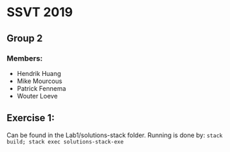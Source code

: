 # SSVT 2019
## Group 2
### Members:
- Hendrik Huang
- Mike Mourcous
- Patrick Fennema
- Wouter Loeve

## Exercise 1:
Can be found in the Lab1/solutions-stack folder. Running is done by: `stack build; stack exec solutions-stack-exe`

